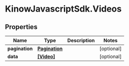 # KinowJavascriptSdk.Videos

## Properties
Name | Type | Description | Notes
------------ | ------------- | ------------- | -------------
**pagination** | [**Pagination**](Pagination.md) |  | [optional] 
**data** | [**[Video]**](Video.md) |  | [optional] 


